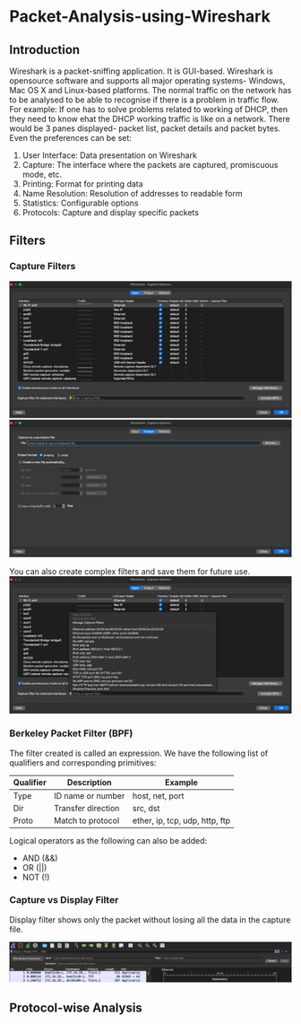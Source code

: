 # Packet-Analysis-using-Wireshark

## Introduction
Wireshark is a packet-sniffing application. It is GUI-based. Wireshark is opensource software and supports all major operating systems- Windows, Mac OS X and Linux-based platforms. 
The normal traffic on the network has to be analysed to be able to recognise if there is a problem in traffic flow. For example: If one has to solve problems related to working of DHCP, then they need to know ehat the DHCP working traffic is like on a network.
There would be 3 panes displayed- packet list, packet details and packet bytes. Even the preferences can be set:

1. User Interface: Data presentation on Wireshark
2. Capture: The interface where the packets are captured, promiscuous mode, etc.
3. Printing: Format for printing data
4. Name Resolution: Resolution of addresses to readable form
5. Statistics: Configurable options
6. Protocols: Capture and display specific packets

## Filters

### Capture Filters

![Capture options](/Images/capture_filter_input.png)
![Capture options](/Images/capture_filter_output.png)




You can also create complex filters and save them for future use.
![user-defined_filters](/Images/user-defined_filters.png)



### Berkeley Packet Filter (BPF)
The filter created is called an expression. We have the following list of qualifiers and corresponding primitives:

| Qualifier | Description | Example |
| --------- | ----------- | ------- |
| Type | ID name or number | host, net, port |
| Dir | Transfer direction | src, dst |
| Proto | Match to protocol | ether, ip, tcp, udp, http, ftp |


Logical operators as the following can also be added:
* AND (&&)
* OR (||)
* NOT (!)

### Capture vs Display Filter
Display filter shows only the packet without losing all the data in the capture file. 

![Display filter pane](/Images/display_filter_pane.png)



## Protocol-wise Analysis
